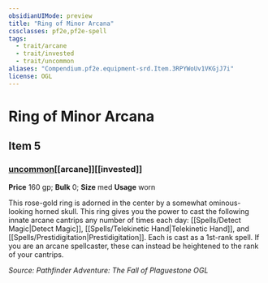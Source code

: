 ```yaml
---
obsidianUIMode: preview
title: "Ring of Minor Arcana"
cssclasses: pf2e,pf2e-spell
tags:
  - trait/arcane
  - trait/invested
  - trait/uncommon
aliases: "Compendium.pf2e.equipment-srd.Item.3RPYWoUv1VKGjJ7i"
license: OGL
---
```

# Ring of Minor Arcana
## Item 5
### [uncommon](uncommon "Uncommon Rarity Trait")[[arcane]][[invested]]


**Price** 160 gp; 
**Bulk** 0; **Size** med
**Usage** worn

This rose-gold ring is adorned in the center by a somewhat ominous-looking horned skull. This ring gives you the power to cast the following innate arcane cantrips any number of times each day: [[Spells/Detect Magic|Detect Magic]], [[Spells/Telekinetic Hand|Telekinetic Hand]], and [[Spells/Prestidigitation|Prestidigitation]]. Each is cast as a 1st-rank spell. If you are an arcane spellcaster, these can instead be heightened to the rank of your cantrips.

*Source: Pathfinder Adventure: The Fall of Plaguestone*
*OGL*